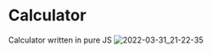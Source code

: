 # Calculator
Calculator written in pure JS
![2022-03-31_21-22-35](https://user-images.githubusercontent.com/77203734/161103875-d5568ef0-2220-4d29-b35b-24d2deab463a.png)
